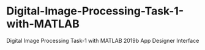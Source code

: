 # Digital-Image-Processing-Task-1-with-MATLAB
Digital Image Processing Task-1 with MATLAB 2019b App Designer Interface
